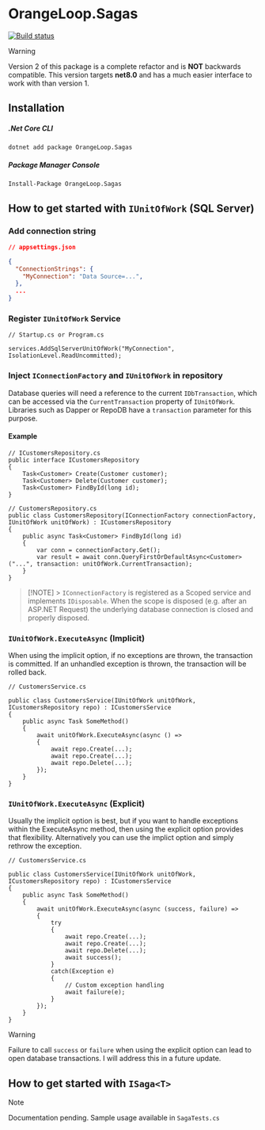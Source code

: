 # OrangeLoop.Sagas

[![Build status](https://ci.appveyor.com/api/projects/status/grdd4aj2ietavmr1?svg=true)](https://ci.appveyor.com/project/LiveFree/sagas)

> [!WARNING]
> Version 2 of this package is a complete refactor and is **NOT** backwards compatible.
> This version targets **net8.0** and has a much easier interface to work with than
> version 1.

## Installation

##### .Net Core CLI

`dotnet add package OrangeLoop.Sagas`

##### Package Manager Console

`Install-Package OrangeLoop.Sagas`

## How to get started with `IUnitOfWork` (SQL Server)

### Add connection string

```JSON
// appsettings.json

{
  "ConnectionStrings": {
    "MyConnection": "Data Source=...",
  },
  ...
}
```

### Register `IUnitOfWork` Service

```CSharp
// Startup.cs or Program.cs

services.AddSqlServerUnitOfWork("MyConnection", IsolationLevel.ReadUncommitted);

```

### Inject `IConnectionFactory` and `IUnitOfWork` in repository

Database queries will need a reference to the current `IDbTransaction`, which can be accessed via the `CurrentTransaction` property of `IUnitOfWork`. Libraries such as Dapper or RepoDB have a `transaction` parameter for this purpose.

#### Example

```CSharp
// ICustomersRepository.cs
public interface ICustomersRepository
{
    Task<Customer> Create(Customer customer);
    Task<Customer> Delete(Customer customer);
    Task<Customer> FindById(long id);
}

// CustomersRepository.cs
public class CustomersRepository(IConnectionFactory connectionFactory, IUnitOfWork unitOfWork) : ICustomersRepository
{
    public async Task<Customer> FindById(long id)
    {
        var conn = connectionFactory.Get();
        var result = await conn.QueryFirstOrDefaultAsync<Customer>("...", transaction: unitOfWork.CurrentTransaction);
    }
}
```

> [!NOTE] > `IConnectionFactory` is registered as a Scoped service and implements `IDisposable`.
> When the scope is disposed (e.g. after an ASP.NET Request) the underlying
> database connection is closed and properly disposed.

### `IUnitOfWork.ExecuteAsync` (Implicit)

When using the implicit option, if no exceptions are thrown, the transaction is committed. If an unhandled exception is thrown, the transaction will be rolled back.

```CSharp
// CustomersService.cs

public class CustomersService(IUnitOfWork unitOfWork, ICustomersRepository repo) : ICustomersService
{
    public async Task SomeMethod()
    {
        await unitOfWork.ExecuteAsync(async () =>
        {
            await repo.Create(...);
            await repo.Create(...);
            await repo.Delete(...);
        });
    }
}
```

### `IUnitOfWork.ExecuteAsync` (Explicit)

Usually the implicit option is best, but if you want to handle exceptions within the ExecuteAsync method, then using the explicit option provides that flexibility. Alternatively you can use the implict option and simply rethrow the exception.

```CSharp
// CustomersService.cs

public class CustomersService(IUnitOfWork unitOfWork, ICustomersRepository repo) : ICustomersService
{
    public async Task SomeMethod()
    {
        await unitOfWork.ExecuteAsync(async (success, failure) =>
        {
            try
            {
                await repo.Create(...);
                await repo.Create(...);
                await repo.Delete(...);
                await success();
            }
            catch(Exception e)
            {
                // Custom exception handling
                await failure(e);
            }
        });
    }
}
```

> [!WARNING]
> Failure to call `success` or `failure` when using the explicit option can lead
> to open database transactions. I will address this in a future update.

## How to get started with `ISaga<T>`

> [!NOTE]
> Documentation pending. Sample usage available in `SagaTests.cs`
